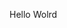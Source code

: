 Hello Wolrd












































































































































































































































































































































































































































































































































































































































































































































































































































































































































































































































































































































































































































































































































































































































































































































